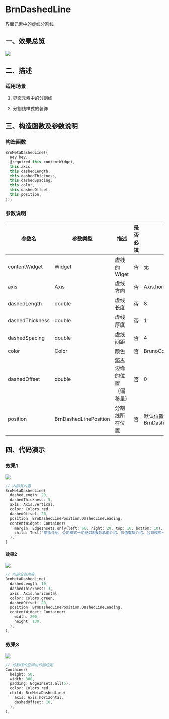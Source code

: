 # BrnDashedLine

界面元素中的虚线分割线


## 一、效果总览

![](./img/BrnDashedLineIntro.png)

## 二、描述

### 适用场景  

1. 界面元素中的分割线

2. 分割线样式的装饰

## 三、构造函数及参数说明

### 构造函数


```dart
BrnMetaDashedLine({  
  Key key,  
  @required this.contentWidget,  
  this.axis,  
  this.dashedLength,  
  this.dashedThickness,  
  this.dashedSpacing,  
  this.color,  
  this.dashedOffset,  
  this.position,  
});
```
### 参数说明

| **参数名** | **参数类型** | **描述** | **是否必填** | **默认值** |
| --- | --- | --- | --- | --- |
| contentWidget | Widget | 虚线的Wiget | 否 | 无 |
| axis | Axis | 虚线方向 | 否 | Axis.horizontal |
| dashedLength | double | 虚线长度 | 否 | 8 |
| dashedThickness | double | 虚线厚度 | 否 | 1 |
| dashedSpacing | double | 虚线间距 | 否 | 4 |
| color | Color | 颜色 | 否 | BrunoColor.instance.L1Color |
| dashedOffset | double | 距离边缘的位置（偏移量） | 否 | 0 |
| position | BrnDashedLinePosition | 分割线所在位置 | 否 | 默认位置，头部BrnDashedLinePosition.DashedLineLeading |

## 四、代码演示

### 效果1

![](./img/BrnDashedLineDemo1.png)

```dart
// 内部有内容  
BrnMetaDashedLine(  
  dashedLength: 20,  
  dashedThickness: 5,  
  axis: Axis.vertical,  
  color: Colors.red,  
  dashedOffset: 20,  
  position: BrnDashedLinePosition.DashedLineLeading,  
  contentWidget: Container(  
    margin: EdgeInsets.only(left: 60, right: 20, top: 10, bottom: 10),  
    child: Text("穿插介绍、公司模式一句话C端服务承诺介绍、价值穿插介绍、公司模式一句话C端服务承诺介绍、价值穿插介绍、公司模式一句话C端服务承诺介绍、价值"),  
  ),  
)
```
#### 效果2

![](./img/BrnDashedLineDemo2.png)


```dart
// 内部没有内容  
BrnMetaDashedLine(  
  dashedLength: 10,  
  dashedThickness: 3,  
  axis: Axis.horizontal,  
  color: Colors.green,  
  dashedOffset: 20,  
  position: BrnDashedLinePosition.DashedLineLeading,  
  contentWidget: Container(  
    width: 200,  
    height: 100,  
  ),  
),
```
### 效果3

![](./img/BrnDashedLineDemo3.png)


```dart
// 分割线的空间由外部设定  
Container(  
  height: 50,  
  width: 300,  
  padding: EdgeInsets.all(5),  
  color: Colors.red,  
  child: BrnMetaDashedLine(  
    axis: Axis.horizontal,  
    dashedOffset: 10,  
  ),  
),
```
